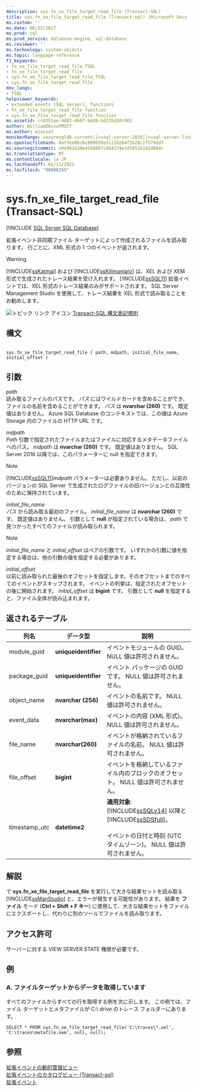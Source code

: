 ```yaml
---
description: sys.fn_xe_file_target_read_file (Transact-SQL)
title: sys.fn_xe_file_target_read_file (Transact-sql) |Microsoft Docs
ms.custom: ''
ms.date: 06/22/2017
ms.prod: sql
ms.prod_service: database-engine, sql-database
ms.reviewer: ''
ms.technology: system-objects
ms.topic: language-reference
f1_keywords:
- fn_xe_file_target_read_file_TSQL
- fn_xe_file_target_read_file
- sys.fn_xe_file_target_read_file_TSQL
- sys.fn_xe_file_target_read_file
dev_langs:
- TSQL
helpviewer_keywords:
- extended events [SQL Server], functions
- fn_xe_file_target_read_file function
- sys.fn_xe_file_target_read_file function
ms.assetid: cc0351ae-4882-4b67-b0d8-bd235d20c901
author: WilliamDAssafMSFT
ms.author: wiassaf
monikerRange: =azuresqldb-current||>=sql-server-2016||>=sql-server-linux-2017||=azuresqldb-mi-current
ms.openlocfilehash: 8af7ee0bc6c899026e51110264f2b28c2f579dd7
ms.sourcegitcommit: a9e982e30e458866fcd64374e3458516182d604c
ms.translationtype: MT
ms.contentlocale: ja-JP
ms.lasthandoff: 01/11/2021
ms.locfileid: "98096355"
---
```

# <a name="sysfn_xe_file_target_read_file-transact-sql"></a>sys.fn_xe_file_target_read_file (Transact-SQL)
[!INCLUDE [SQL Server SQL Database](../../includes/applies-to-version/sql-asdb.md)]

  拡張イベント非同期ファイル ターゲットによって作成されるファイルを読み取ります。 行ごとに、XML 形式の 1 つのイベントが返されます。  
  
> [!WARNING]  
>  [!INCLUDE[ssKatmai](../../includes/sskatmai-md.md)] および [!INCLUDE[ssKilimanjaro](../../includes/sskilimanjaro-md.md)] は、XEL および XEM 形式で生成されたトレース結果を受け入れます。 [!INCLUDE[ssSQL11](../../includes/sssql11-md.md)] 拡張イベントでは、XEL 形式のトレース結果のみがサポートされます。 SQL Server Management Studio を使用して、トレース結果を XEL 形式で読み取ることをお勧めします。    
  
 ![トピック リンク アイコン](../../database-engine/configure-windows/media/topic-link.gif "トピック リンク アイコン") [Transact-SQL 構文表記規則](../../t-sql/language-elements/transact-sql-syntax-conventions-transact-sql.md)  
  
## <a name="syntax"></a>構文  
  
```  
  
sys.fn_xe_file_target_read_file ( path, mdpath, initial_file_name, initial_offset )  
```  
  
## <a name="arguments"></a>引数  
 *path*  
 読み取るファイルのパスです。 *パス* にはワイルドカードを含めることができ、ファイルの名前を含めることができます。 *パス* は **nvarchar (260)** です。 既定値はありません。 Azure SQL Database のコンテキストでは、この値は Azure Storage 内のファイルの HTTP URL です。
  
 *mdpath*  
 *Path* 引数で指定されたファイルまたはファイルに対応するメタデータファイルへのパス。 *mdpath* は **nvarchar (260)** です。 既定値はありません。 SQL Server 2016 以降では、このパラメーターに null を指定できます。
  
> [!NOTE]  
>  [!INCLUDE[ssSQL11](../../includes/sssql11-md.md)]*mdpath* パラメーターは必要ありません。 ただし、以前のバージョンの SQL Server で生成されたログファイルの旧バージョンとの互換性のために保持されています。  
  
 *initial_file_name*  
 *パス* から読み取る最初のファイル。 *initial_file_name* は **nvarchar (260)** です。 既定値はありません。 引数として **null** が指定されている場合は、 *path* で見つかったすべてのファイルが読み取られます。  
  
> [!NOTE]  
>  *initial_file_name* と *initial_offset* はペアの引数です。 いずれかの引数に値を指定する場合は、他の引数の値を指定する必要があります。  
  
 *initial_offset*  
 以前に読み取られた最後のオフセットを指定します。そのオフセットまでのすべてのイベントがスキップされます。 イベントの列挙は、指定されたオフセットの後に開始されます。 *initial_offset* は **bigint** です。 引数として **null** を指定すると、ファイル全体が読み込まれます。  
  
## <a name="table-returned"></a>返されるテーブル  
  
|列名|データ型|説明|  
|-----------------|---------------|-----------------|  
|module_guid|**uniqueidentifier**|イベントモジュールの GUID。 NULL 値は許可されません。|  
|package_guid|**uniqueidentifier**|イベント パッケージの GUID です。 NULL 値は許可されません。|  
|object_name|**nvarchar (256)**|イベントの名前です。 NULL 値は許可されません。|  
|event_data|**nvarchar(max)**|イベントの内容 (XML 形式)。 NULL 値は許可されません。|  
|file_name|**nvarchar(260)**|イベントが格納されているファイルの名前。 NULL 値は許可されません。|  
|file_offset|**bigint**|イベントを格納しているファイル内のブロックのオフセット。 NULL 値は許可されません。|  
|timestamp_utc|**datetime2**|**適用対象**: [!INCLUDE[ssSQLv14](../../includes/sssqlv14-md.md)] 以降と [!INCLUDE[ssSDSfull](../../includes/sssdsfull-md.md)]。<br /><br />イベントの日付と時刻 (UTC タイムゾーン)。 NULL 値は許可されません。|  

  
## <a name="remarks"></a>解説  
 で **sys.fn_xe_file_target_read_file** を実行して大きな結果セットを読み取る [!INCLUDE[ssManStudio](../../includes/ssmanstudio-md.md)] と、エラーが発生する可能性があります。 結果を **ファイル** モード (**Ctrl + Shift + F キー**) に使用して、大きな結果セットをファイルにエクスポートし、代わりに別のツールでファイルを読み取ります。  
  
## <a name="permissions"></a>アクセス許可  
 サーバーに対する VIEW SERVER STATE 権限が必要です。  
  
## <a name="examples"></a>例  
  
### <a name="a-retrieving-data-from-file-targets"></a>A. ファイルターゲットからデータを取得しています  
 すべてのファイルからすべての行を取得する例を次に示します。 この例では、ファイル ターゲットとメタファイルが C:\ drive のトレース フォルダーにあります。  
  
```  
SELECT * FROM sys.fn_xe_file_target_read_file('C:\traces\*.xel', 'C:\traces\metafile.xem', null, null);  
```  
  
## <a name="see-also"></a>参照  
 [拡張イベントの動的管理ビュー](../../relational-databases/system-dynamic-management-views/extended-events-dynamic-management-views.md)   
 [拡張イベントのカタログビュー &#40;Transact-sql&#41;](../../relational-databases/system-catalog-views/extended-events-catalog-views-transact-sql.md)   
 [拡張イベント](../../relational-databases/extended-events/extended-events.md)  
  
  
